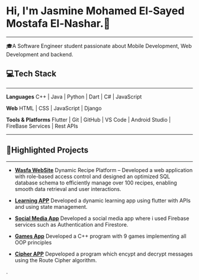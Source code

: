 # Hi, I'm Jasmine Mohamed El-Sayed Mostafa El-Nashar.👋
---
🎓A Software Engineer student passionate about Mobile Development, Web Development and backend.

## 💻Tech Stack
____________________________________________________________________________________________________________________________________________________________________
**Languages**
C++ | Java | Python | Dart | C# | JavaScript

**Web**
HTML | CSS | JavaScript | Django

**Tools & Platforms**
Flutter | Git | GitHub | VS Code | Android Studio | FireBase Services | Rest APIs
____________________________________________________________________________________________________________________________________________________________________

## 📌Highlighted Projects
____________________________________________________________________________________________________________________________________________________________________
- **[Wasfa WebSite](https://github.com/george-ezat/Wasfa-Website)**
    Dynamic Recipe Platform – Developed a web application with role-based access control and designed an optimized SQL database schema to efficiently manage over 100 recipes, enabling smooth data retrieval and user interactions.
  
- **[Learning APP](https://github.com/Menna1177/language_app)**
     Developed a dynamic learning app using flutter with APIs and using state management.
  
- **[Social Media App](https://github.com/jasminemohammed1/Social_media_app_iti_training)**
     Developed a social media app where i used Firebase services such as Authentication and Firestore.
  
- **[Games App](https://github.com/mhmdashraf11/Assignment2Games)**
     Developed a C++ program with 9 games implementing all OOP principles

- **[Cipher APP](https://github.com/jasminemohammed1/Encryption-System)**
     Depveloped a program which encypt and decrypt messages using the Route Cipher algorithm.
  
     
  
.
  

  
  

